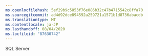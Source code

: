 ```yaml
---
ms.openlocfilehash: 5ef29b9c5853f76e086b32c47b4715542c8ffa70
ms.sourcegitcommit: ad4d92dce894592a259721a1571b1d8736abacdb
ms.translationtype: MT
ms.contentlocale: ja-JP
ms.lasthandoff: 08/04/2020
ms.locfileid: "87630742"
---
```

 SQL Server 